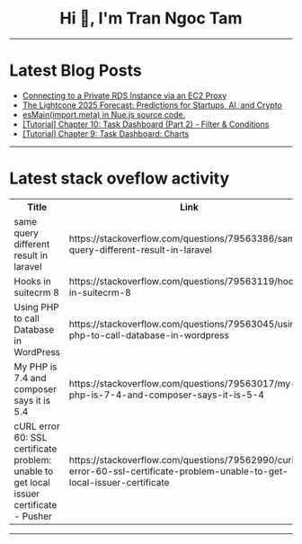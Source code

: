 <h1 align="center">Hi 👋, I'm Tran Ngoc Tam</h1>

---

# Latest Blog Posts 
<!-- BLOG-POST-LIST:START -->
- [Connecting to a Private RDS Instance via an EC2 Proxy](https://dev.to/aws-builders/connecting-to-a-private-rds-instance-via-an-ec2-proxy-4al1)
- [The Lightcone 2025 Forecast: Predictions for Startups, AI, and Crypto](https://dev.to/jetthoughts/the-lightcone-2025-forecast-predictions-for-startups-ai-and-crypto-5h01)
- [esMain&lpar;import.meta&rpar; in Nue.js source code.](https://dev.to/ramunarasinga-11/esmainimportmeta-in-nuejs-source-code-2dbj)
- [[Tutorial] Chapter 10: Task Dashboard &lpar;Part 2&rpar; - Filter &amp; Conditions](https://dev.to/nocobase/tutorial-chapter-10-task-dashboard-part-2-filter-conditions-23c9)
- [[Tutorial] Chapter 9: Task Dashboard: Charts](https://dev.to/nocobase/tutorial-chapter-9-task-dashboard-charts-4led)
<!-- BLOG-POST-LIST:END -->

---

# Latest stack oveflow activity
<table>
  <tr><th>Title</th><th>Link</th></tr>
  <!-- STACKOVERFLOW:START --><tr><td>same query different result in laravel</td><td>https://stackoverflow.com/questions/79563386/same-query-different-result-in-laravel</td></tr><tr><td>Hooks in suitecrm 8</td><td>https://stackoverflow.com/questions/79563119/hooks-in-suitecrm-8</td></tr><tr><td>Using PHP to call Database in WordPress</td><td>https://stackoverflow.com/questions/79563045/using-php-to-call-database-in-wordpress</td></tr><tr><td>My PHP is 7.4 and composer says it is 5.4</td><td>https://stackoverflow.com/questions/79563017/my-php-is-7-4-and-composer-says-it-is-5-4</td></tr><tr><td>cURL error 60: SSL certificate problem: unable to get local issuer certificate - Pusher</td><td>https://stackoverflow.com/questions/79562990/curl-error-60-ssl-certificate-problem-unable-to-get-local-issuer-certificate</td></tr><!-- STACKOVERFLOW:END -->
</table>

---


